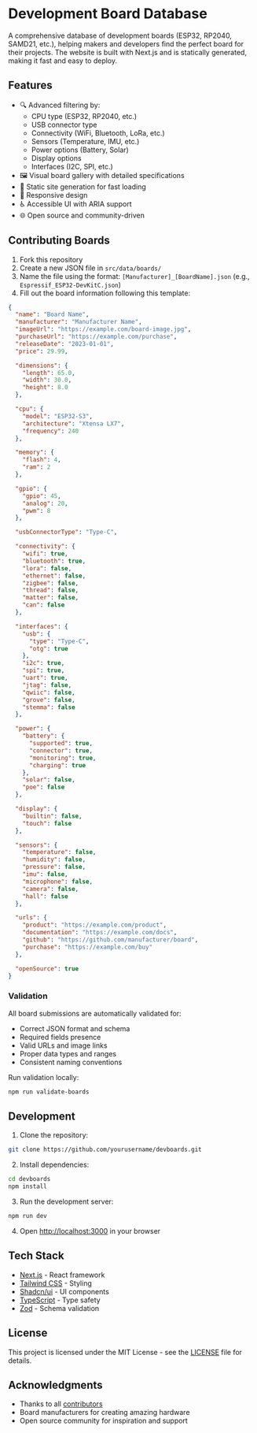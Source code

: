 # Development Board Database

A comprehensive database of development boards (ESP32, RP2040, SAMD21, etc.), helping makers and developers find the perfect board for their projects. The website is built with Next.js and is statically generated, making it fast and easy to deploy.

## Features

- 🔍 Advanced filtering by:
  - CPU type (ESP32, RP2040, etc.)
  - USB connector type
  - Connectivity (WiFi, Bluetooth, LoRa, etc.)
  - Sensors (Temperature, IMU, etc.)
  - Power options (Battery, Solar)
  - Display options
  - Interfaces (I2C, SPI, etc.)
- 🖼️ Visual board gallery with detailed specifications
- 🚀 Static site generation for fast loading
- 📱 Responsive design
- ♿ Accessible UI with ARIA support
- 🌐 Open source and community-driven

## Contributing Boards

1. Fork this repository
2. Create a new JSON file in `src/data/boards/`
3. Name the file using the format: `[Manufacturer]_[BoardName].json` (e.g., `Espressif_ESP32-DevKitC.json`)
4. Fill out the board information following this template:

```json
{
  "name": "Board Name",
  "manufacturer": "Manufacturer Name",
  "imageUrl": "https://example.com/board-image.jpg",
  "purchaseUrl": "https://example.com/purchase",
  "releaseDate": "2023-01-01",
  "price": 29.99,

  "dimensions": {
    "length": 65.0,
    "width": 30.0,
    "height": 8.0
  },

  "cpu": {
    "model": "ESP32-S3",
    "architecture": "Xtensa LX7",
    "frequency": 240
  },

  "memory": {
    "flash": 4,
    "ram": 2
  },

  "gpio": {
    "gpio": 45,
    "analog": 20,
    "pwm": 8
  },

  "usbConnectorType": "Type-C",

  "connectivity": {
    "wifi": true,
    "bluetooth": true,
    "lora": false,
    "ethernet": false,
    "zigbee": false,
    "thread": false,
    "matter": false,
    "can": false
  },

  "interfaces": {
    "usb": {
      "type": "Type-C",
      "otg": true
    },
    "i2c": true,
    "spi": true,
    "uart": true,
    "jtag": false,
    "qwiic": false,
    "grove": false,
    "stemma": false
  },

  "power": {
    "battery": {
      "supported": true,
      "connector": true,
      "monitoring": true,
      "charging": true
    },
    "solar": false,
    "poe": false
  },

  "display": {
    "builtin": false,
    "touch": false
  },

  "sensors": {
    "temperature": false,
    "humidity": false,
    "pressure": false,
    "imu": false,
    "microphone": false,
    "camera": false,
    "hall": false
  },

  "urls": {
    "product": "https://example.com/product",
    "documentation": "https://example.com/docs",
    "github": "https://github.com/manufacturer/board",
    "purchase": "https://example.com/buy"
  },

  "openSource": true
}
```

### Validation

All board submissions are automatically validated for:

- Correct JSON format and schema
- Required fields presence
- Valid URLs and image links
- Proper data types and ranges
- Consistent naming conventions

Run validation locally:

```bash
npm run validate-boards
```

## Development

1. Clone the repository:

```bash
git clone https://github.com/yourusername/devboards.git
```

2. Install dependencies:

```bash
cd devboards
npm install
```

3. Run the development server:

```bash
npm run dev
```

4. Open [http://localhost:3000](http://localhost:3000) in your browser

## Tech Stack

- [Next.js](https://nextjs.org/) - React framework
- [Tailwind CSS](https://tailwindcss.com/) - Styling
- [Shadcn/ui](https://ui.shadcn.com/) - UI components
- [TypeScript](https://www.typescriptlang.org/) - Type safety
- [Zod](https://zod.dev/) - Schema validation

## License

This project is licensed under the MIT License - see the [LICENSE](LICENSE) file for details.



## Acknowledgments

- Thanks to all [contributors](https://github.com/olipayne/devboards.dev/graphs/contributors)
- Board manufacturers for creating amazing hardware
- Open source community for inspiration and support
